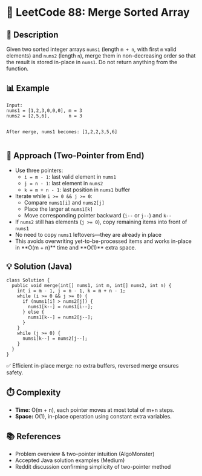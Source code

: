 
<body>
  <h1>📌 LeetCode 88: Merge Sorted Array</h1>

  <h2>📝 Description</h2>
  <p>
    Given two sorted integer arrays <code>nums1</code> (length <code>m + n</code>, with first <code>m</code> valid elements) and <code>nums2</code> (length <code>n</code>),
    merge them in non-decreasing order so that the result is stored in-place in <code>nums1</code>. Do not return anything from the function. 
  </p>

  <h2>📊 Example</h2>
  <pre><code>Input:
nums1 = [1,2,3,0,0,0], m = 3
nums2 = [2,5,6],       n = 3

After merge, nums1 becomes: [1,2,2,3,5,6]
</code></pre>

  <h2>🧠 Approach (Two-Pointer from End)</h2>
  <ul>
    <li>Use three pointers:
      <ul>
        <li><code>i = m - 1</code>: last valid element in <code>nums1</code></li>
        <li><code>j = n - 1</code>: last element in <code>nums2</code></li>
        <li><code>k = m + n - 1</code>: last position in <code>nums1</code> buffer</li>
      </ul>
    <li>Iterate while <code>i >= 0 && j >= 0</code>:
      <ul>
        <li>Compare <code>nums1[i]</code> and <code>nums2[j]</code></li>
        <li>Place the larger at <code>nums1[k]</code></li>
        <li>Move corresponding pointer backward (<code>i--</code> or <code>j--</code>) and <code>k--</code></li>
      </ul>
    <li>If <code>nums2</code> still has elements (<code>j >= 0</code>), copy remaining items into front of <code>nums1</code></li>
    <li>No need to copy <code>nums1</code> leftovers—they are already in place</li>
    <li>This avoids overwriting yet-to-be-processed items and works in-place in **O(m + n)** time and **O(1)** extra space.</li>
  </ul>

  <h2>💡 Solution (Java)</h2>
  <pre><code>class Solution {
  public void merge(int[] nums1, int m, int[] nums2, int n) {
    int i = m - 1, j = n - 1, k = m + n - 1;
    while (i >= 0 && j >= 0) {
      if (nums1[i] > nums2[j]) {
        nums1[k--] = nums1[i--];
      } else {
        nums1[k--] = nums2[j--];
      }
    }
    while (j >= 0) {
      nums1[k--] = nums2[j--];
    }
  }
}</code></pre>
  <div class="note">
    ✅ Efficient in-place merge: no extra buffers, reversed merge ensures safety.
  </div>

  <h2>⏱️ Complexity</h2>
  <ul>
    <li><strong>Time:</strong> O(m + n), each pointer moves at most total of m+n steps.</li>
    <li><strong>Space:</strong> O(1), in-place operation using constant extra variables.</li>
  </ul>

  <h2>📚 References</h2>
  <ul>
    <li>Problem overview & two-pointer intuition (AlgoMonster)</li>
    <li>Accepted Java solution examples (Medium) </li>
    <li>Reddit discussion confirming simplicity of two-pointer method </li>
  </ul>
</body>
</html>
